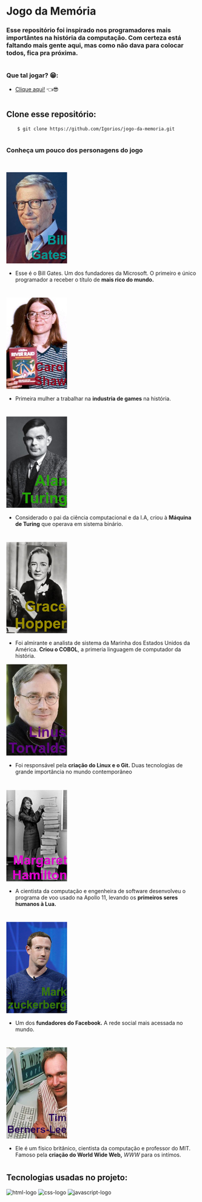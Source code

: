 # **Jogo da Memória**

### Esse repositório foi inspirado nos programadores mais importântes na história da computação. Com certeza está faltando mais gente aqui, mas como não dava para colocar todos, fica pra próxima.
#

### Que tal jogar? 😁:

- <a href="https://igorios.github.io/jogo-da-memoria/">Clique aqui!</a> 👈😎
#

## Clone esse repositório: 

~~~~
    $ git clone https://github.com/Igorios/jogo-da-memoria.git
~~~~
#

###  Conheça um pouco dos personagens do jogo
<br>

![BillGates](./image/0.png)
- Esse é o Bill Gates. Um dos fundadores da Microsoft. O primeiro e único programador a receber o título de **mais rico do mundo.**
#

![CarolShaw](./image/1.png)
- Primeira mulher a trabalhar na **industria de games** na história.
#

![AlanTuring](./image/2.png)
- Considerado o pai da ciência computacional e da I.A, criou à **Máquina de Turing** que operava em sistema binário.
#

![GraceHopper](./image/3.png)
- Foi almirante e analista de sistema da Marinha dos Estados Unidos da América. **Criou o COBOL**, a primeria linguagem de computador da história.

![LinusTorvalds](./image/4.png)
- Foi responsável pela **criação do Linux e o Git.** Duas tecnologias de grande importância no mundo contemporâneo
#

![MargaretHamilton](./image/5.png)
- A cientista da computação e engenheira de software desenvolveu o programa de voo usado na Apollo 11, levando os **primeiros seres humanos à Lua.**
#

![MarkZuckerberg](./image/6.png)
- Um dos **fundadores do Facebook.** A rede social mais acessada no mundo.
#

![TimBerners-Lee](./image/7.png)
- Ele é um físico britânico, cientista da computação e professor do MIT. Famoso pela **criação do World Wide Web,** *WWW* para os intímos.
#

## **Tecnologias usadas no projeto:**
<img src="https://logospng.org/download/html-5/logo-html-5-256.png" width="50px" height="50" alt="html-logo" />
<img src="https://logospng.org/download/css-3/logo-css-3-256.png" width="50px" height="50" alt="css-logo"/>
<img src="https://logospng.org/download/javascript/logo-javascript-256.png" width="50px" height="50" alt="javascript-logo"/>

#
